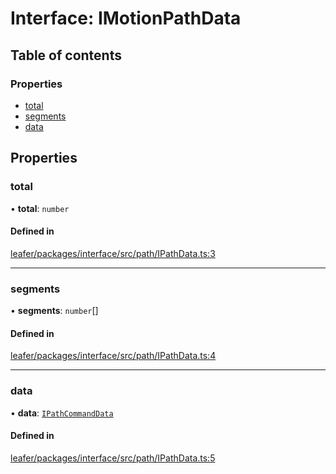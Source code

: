 # Interface: IMotionPathData

## Table of contents

### Properties

- [total](IMotionPathData.md#total)
- [segments](IMotionPathData.md#segments)
- [data](IMotionPathData.md#data)

## Properties

### total

• **total**: `number`

#### Defined in

[leafer/packages/interface/src/path/IPathData.ts:3](https://github.com/leaferjs/leafer/blob/8db572e/packages/interface/src/path/IPathData.ts#L3)

___

### segments

• **segments**: `number`[]

#### Defined in

[leafer/packages/interface/src/path/IPathData.ts:4](https://github.com/leaferjs/leafer/blob/8db572e/packages/interface/src/path/IPathData.ts#L4)

___

### data

• **data**: [`IPathCommandData`](../modules.md#ipathcommanddata)

#### Defined in

[leafer/packages/interface/src/path/IPathData.ts:5](https://github.com/leaferjs/leafer/blob/8db572e/packages/interface/src/path/IPathData.ts#L5)
